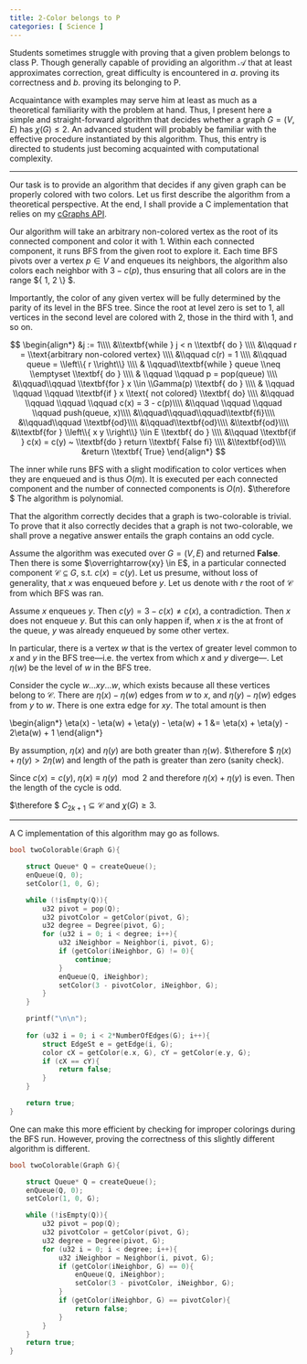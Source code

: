 ```yaml
---
title: 2-Color belongs to P
categories: [ Science ]
---
```


Students sometimes struggle with proving that a given problem belongs to class
P. Though generally capable of providing an algorithm $\mathcal{A}$ that at least
approximates correction, great difficulty is encountered in $a.$ proving its correctness 
and $b.$ proving its belonging to P.

Acquaintance with examples may serve him at least as much as a theoretical
familiarity with the problem at hand. Thus, I present here a simple and
straight-forward algorithm that decides whether a graph $G = (V, E)$ has
$\chi(G) \leq 2$. An advanced student will probably be familiar with the
effective procedure instantiated by this algorithm. Thus, this entry is
directed to students just becoming acquainted with computational complexity.

--- 

Our task is to provide an algorithm that decides if any given graph can be
properly colored with two colors. Let us first describe the algorithm from a 
theoretical perspective. At the end, I shall provide a C implementation that 
relies on my [cGraphs API](https://github.com/slopezpereyra/cgraphs).

Our algorithm will take an arbitrary non-colored vertex as the root of its
connected component and color it with $1$. Within each connected component, it
runs BFS from the given root to explore it. Each time BFS
pivots over a vertex $p \in V$ and enqueues its neighbors, the algorithm also
colors each neighbor with $3 - c(p)$, thus ensuring that all colors are in the
range $\{ 1, 2 \\} $.

Importantly, the color of any given vertex will be fully determined by the
parity of its level in the BFS tree. Since the root at level zero is set to
$1$, all vertices in the second level are colored with $2$, those in the third
with $1$, and so on.

$$
\begin{align*}
    &j := 1\\\\
    &\\textbf{while } j < n \\textbf{ do } \\\\
    &\\qquad r = \\text{arbitrary non-colored vertex} \\\\ 
    &\\qquad c(r) = 1 \\\\ 
    &\\qquad queue = \\left\\{ r \\right\\} \\\\ 
    & \\qquad\\textbf{while } queue \\neq \\emptyset \\textbf{ do } \\\\ 
    & \\qquad \\qquad p = pop(queue) \\\\ 
    &\\qquad\\qquad \\textbf{for } x \\in \\Gamma(p) \\textbf{ do } \\\\ 
    & \\qquad \\qquad \\qquad \\textbf{if } x \\text{ not colored} \\textbf{ do} \\\\ 
    &\\qquad \\qquad \\qquad \\qquad c(x) = 3 - c(p)\\\\ 
    &\\qquad \\qquad \\qquad \\qquad push(queue, x)\\\\
    &\\qquad\\qquad\\qquad\\textbf{fi}\\\\
    &\\qquad\\qquad \\textbf{od}\\\\ 
    &\\qquad\\textbf{od}\\\\
    &\\textbf{od}\\\\
    &\\textbf{for } \\left\\{ x y \\right\\}  \\in E \\textbf{ do } \\\\ 
    &\\qquad \\textbf{if } c(x) = c(y) ~  \\textbf{do } return \\textbf{ False fi} \\\\ 
    &\\textbf{od}\\\\
    &return \\textbf{ True}
\end{align*}
$$

The inner while runs BFS with a slight modification to color vertices when they
are enqueued and is thus $O(m)$. It is executed per each connected component
and the number of connected components is $O(n)$. $\therefore $ The algorithm 
is polynomial. 

That the algorithm correctly decides that a graph is two-colorable is trivial.
To prove that it also correctly decides that a graph is not two-colorable, we
shall prove a negative answer entails the graph contains an odd cycle.

Assume the algorithm was executed over $G = (V, E)$ and returned
$\textbf{False}$. Then there is some $\overrightarrow{xy} \in E$, in a
particular connected component $\mathcal{C} \subseteq G$, s.t.
$c(x) = c(y)$. Let us presume, without loss of generality, that 
$x$ was enqueued before $y$. Let us denote with $r$ the root 
of $\mathcal{C}$ from which BFS was ran.

Assume $x$ enqueues $y$. Then $c(y) = 3 - c(x) \neq c(x)$, a contradiction.
Then $x$ does not enqueue $y$. But this can only happen if, when $x$ is the at
front of the queue, $y$ was already enqueued by some other vertex. 

In particular, there is a vertex $w$ that is the vertex of greater level common
to $x$ and $y$ in the BFS tree—i.e. the vertex from which $x$ and $y$
diverge—. Let $\eta(w)$ be the level of $w$ in the BFS
tree.

Consider the cycle $w \ldots x y \ldots w$, which exists because all these
vertices belong to $\mathcal{C}$. There are $\eta(x) - \eta(w)$ edges from $w$ to
$x$, and $\eta(y) - \eta(w)$ edges from $y$ to $w$. There is one 
extra edge for $xy$. The total amount is then 

\begin{align*}
    \eta(x) - \eta(w) + \eta(y) - \eta(w) + 1 &= \eta(x) + \eta(y) - 2\eta(w) + 1
\end{align*}

By assumption, $\eta(x)$ and $\eta(y)$ are both greater than $\eta(w)$.
$\therefore $ $\eta(x) + \eta(y) > 2\eta(w)$ and length of the path is greater
than zero (sanity check). 

Since $c(x) = c(y)$, $\eta(x) \equiv \eta(y) \mod 2$ and therefore $\eta(x) +
\eta(y)$ is even. Then the length of the cycle is odd. 

$\therefore $ $C_{2k+1} \subseteq \mathcal{C}$ and $\chi(G) \geq 3$.

--- 

A C implementation of this algorithm may go as follows.

```c
bool twoColorable(Graph G){

    struct Queue* Q = createQueue();
    enQueue(Q, 0);
    setColor(1, 0, G);

    while (!isEmpty(Q)){
        u32 pivot = pop(Q);
        u32 pivotColor = getColor(pivot, G);
        u32 degree = Degree(pivot, G);
        for (u32 i = 0; i < degree; i++){
            u32 iNeighbor = Neighbor(i, pivot, G);
            if (getColor(iNeighbor, G) != 0){
                continue;
            }
            enQueue(Q, iNeighbor);
            setColor(3 - pivotColor, iNeighbor, G);
        }
    }

    printf("\n\n");
    
    for (u32 i = 0; i < 2*NumberOfEdges(G); i++){
        struct EdgeSt e = getEdge(i, G);
        color cX = getColor(e.x, G), cY = getColor(e.y, G);
        if (cX == cY){
            return false;
        }
    }

    return true;
}
```

One can make this more efficient by checking for improper colorings during the 
BFS run. However, proving the correctness of this slightly different algorithm 
is different.

```c
bool twoColorable(Graph G){

    struct Queue* Q = createQueue();
    enQueue(Q, 0);
    setColor(1, 0, G);

    while (!isEmpty(Q)){
        u32 pivot = pop(Q);
        u32 pivotColor = getColor(pivot, G);
        u32 degree = Degree(pivot, G);
        for (u32 i = 0; i < degree; i++){
            u32 iNeighbor = Neighbor(i, pivot, G);
            if (getColor(iNeighbor, G) == 0){
                enQueue(Q, iNeighbor);
                setColor(3 - pivotColor, iNeighbor, G);
            }
            if (getColor(iNeighbor, G) == pivotColor){
                return false;
            }
        }
    }
    return true;
}
```
